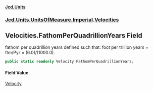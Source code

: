 #### [Jcd.Units](index.md 'index')

### [Jcd.Units.UnitsOfMeasure.Imperial](Jcd.Units.UnitsOfMeasure.Imperial.md 'Jcd.Units.UnitsOfMeasure.Imperial').[Velocities](Velocities.md 'Jcd.Units.UnitsOfMeasure.Imperial.Velocities')

## Velocities.FathomPerQuadrillionYears Field

fathom per quadrillion years defined such that: foot per trillion years = ftm/Pyr × (6.0)/(1000.0).

```csharp
public static readonly Velocity FathomPerQuadrillionYears;
```

#### Field Value

[Velocity](Velocity.md 'Jcd.Units.UnitTypes.Velocity')